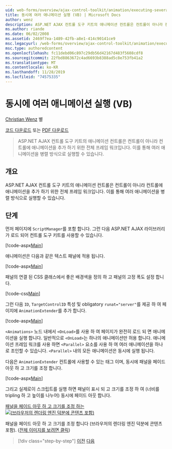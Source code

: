 ```yaml
---
uid: web-forms/overview/ajax-control-toolkit/animation/executing-several-animations-at-the-same-time-vb
title: 동시에 여러 애니메이션 실행 (VB) | Microsoft Docs
author: wenz
description: ASP.NET AJAX 컨트롤 도구 키트의 애니메이션 컨트롤은 컨트롤이 아니라 컨트롤에 애니메이션을 추가 하기 위한 전체 프레임 워크입니다. Severa을 실행할 수 있습니다.
ms.author: riande
ms.date: 06/02/2008
ms.assetid: 2469f7ea-1489-42fb-a8e1-414c90141ce9
msc.legacyurl: /web-forms/overview/ajax-control-toolkit/animation/executing-several-animations-at-the-same-time-vb
msc.type: authoredcontent
ms.openlocfilehash: fc11debd06c897c29db56d42167d483f5608cdf8
ms.sourcegitcommit: 22fbd8863672c4ad6693b8388ad5c8e753fb41a2
ms.translationtype: MT
ms.contentlocale: ko-KR
ms.lasthandoff: 11/28/2019
ms.locfileid: "74575335"
---
```

# <a name="executing-several-animations-at-the-same-time-vb"></a>동시에 여러 애니메이션 실행 (VB)

[Christian Wenz](https://github.com/wenz) 별

[코드 다운로드](https://download.microsoft.com/download/f/9/a/f9a26acd-8df4-4484-8a18-199e4598f411/Animation2.vb.zip) 또는 [PDF 다운로드](https://download.microsoft.com/download/6/7/1/6718d452-ff89-4d3f-a90e-c74ec2d636a3/animation2VB.pdf)

> ASP.NET AJAX 컨트롤 도구 키트의 애니메이션 컨트롤은 컨트롤이 아니라 컨트롤에 애니메이션을 추가 하기 위한 전체 프레임 워크입니다. 이를 통해 여러 애니메이션을 병렬 방식으로 실행할 수 있습니다.

## <a name="overview"></a>개요

ASP.NET AJAX 컨트롤 도구 키트의 애니메이션 컨트롤은 컨트롤이 아니라 컨트롤에 애니메이션을 추가 하기 위한 전체 프레임 워크입니다. 이를 통해 여러 애니메이션을 병렬 방식으로 실행할 수 있습니다.

## <a name="steps"></a>단계

먼저 페이지에 `ScriptManager`를 포함 합니다. 그런 다음 ASP.NET AJAX 라이브러리가 로드 되어 컨트롤 도구 키트를 사용할 수 있습니다.

[!code-aspx[Main](executing-several-animations-at-the-same-time-vb/samples/sample1.aspx)]

애니메이션은 다음과 같은 텍스트 패널에 적용 됩니다.

[!code-aspx[Main](executing-several-animations-at-the-same-time-vb/samples/sample2.aspx)]

패널의 연결 된 CSS 클래스에서 좋은 배경색을 정의 하 고 패널의 고정 폭도 설정 합니다.

[!code-css[Main](executing-several-animations-at-the-same-time-vb/samples/sample3.css)]

그런 다음 `ID`, `TargetControlID` 특성 및 obligatory `runat="server"`를 제공 하 여 페이지에 `AnimationExtender`를 추가 합니다.

[!code-aspx[Main](executing-several-animations-at-the-same-time-vb/samples/sample4.aspx)]

`<Animations>` 노드 내에서 `<OnLoad>`를 사용 하 여 페이지가 완전히 로드 되 면 애니메이션을 실행 합니다. 일반적으로 `<OnLoad>`는 하나의 애니메이션만 허용 합니다. 애니메이션 프레임 워크를 사용 하면 `<Parallel>` 요소를 사용 하 여 여러 애니메이션을 하나로 조인할 수 있습니다. `<Parallel>` 내의 모든 애니메이션은 동시에 실행 됩니다.

다음은 `AnimationExtender` 컨트롤에 사용할 수 있는 태그 이며, 동시에 패널을 페이드 아웃 하 고 크기를 조정 합니다.

[!code-aspx[Main](executing-several-animations-at-the-same-time-vb/samples/sample5.aspx)]

그리고 실제로이 스크립트를 실행 하면 패널이 표시 되 고 크기를 조정 하 여 (너비를 tripling 하 고 높이를 나누어) 동시에 페이드 아웃 합니다.

[패널을 페이드 아웃 하 고 크기를 조정 하는 ![(브라우저의 렌더링 엔진 덕분에 콘텐츠 포함)](executing-several-animations-at-the-same-time-vb/_static/image2.png)](executing-several-animations-at-the-same-time-vb/_static/image1.png)

패널을 페이드 아웃 하 고 크기를 조정 합니다 (브라우저의 렌더링 엔진 덕분에 콘텐츠 포함). ([전체 이미지를 보려면 클릭](executing-several-animations-at-the-same-time-vb/_static/image3.png))

> [!div class="step-by-step"]
> [이전](adding-animation-to-a-control-vb.md)
> [다음](executing-several-animations-after-each-other-vb.md)
